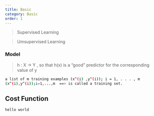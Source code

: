 ```yaml
---
title: Basic
category: Basic
order: 1
---
```


> Supervised Learning



> Umsupervised Learning


### Model

> h : X → Y , so that h(x) is a “good” predictor for the corresponding value of y

~~~bash
a list of m training examples (x^(i) ,y^(i)); i = 1, . . . , m
(x^(i),y^(i));i=1,...,m  ==> is called a training set. 
 ~~~


## Cost Function

~~~bash
hello world
~~~

